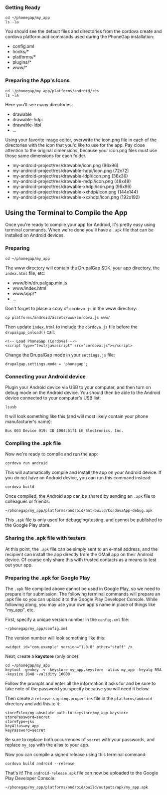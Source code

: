 ### Getting Ready

```
cd ~/phonegap/my_app
ls -la
```

You should see the default files and directories from the cordova create and cordova platform add commands used during the PhoneGap installation:

- config.xml
- hooks/*
- platforms/*
- plugins/*
- www/*

### Preparing the App's Icons

```
cd ~/phonegap/my_app/platforms/android/res
ls -la
```

Here you'll see many directories:

- drawable
- drawable-hdpi
- drawable-ldpi
- ...

Using your favorite image editor, overwrite the icon.png file in each of the directories with the icon that you'd like to use for the app. Pay close attention to the original dimensions, because your icon.png files must use those same dimensions for each folder.

- my-android-project/res/drawable/icon.png (96x96)
- my-android-project/res/drawable-hdpi/icon.png (72x72)
- my-android-project/res/drawable-ldpi/icon.png (36x36)
- my-android-project/res/drawable-mdpi/icon.png (48x48)
- my-android-project/res/drawable-xhdpi/icon.png (96x96)
- my-android-project/res/drawable-xxhdpi/icon.png (144x144)
- my-android-project/res/drawable-xxxhdpi/icon.png (192x192)

## Using the Terminal to Compile the App

Once you're ready to compile your app for Android, it's pretty easy using terminal commands. When we're done you'll have a `.apk` file that can be installed on Android devices.

### Preparing

```
cd ~/phonegap/my_app
```

The www directory will contain the DrupalGap SDK, your app directory, the `index.html` file, etc:

- www/bin/drupalgap.min.js
- www/index.html
- www/app/*
- ...

Don't forget to place a copy of `cordova.js` in the www directory:

`cp platforms/android/assets/www/cordova.js www/`

Then update `index.html` to include the `cordova.js` file before the `drupalgap_onload()` call:

```
<!-- Load PhoneGap (Cordova) -->
<script type="text/javascript" src="cordova.js"></script>
```

Change the DrupalGap mode in your `settings.js` file:

`drupalgap.settings.mode = 'phonegap';`

### Connecting your Android device

Plugin your Android device via USB to your computer, and then turn on debug mode on the Android device. You should then be able to the Android device connected to your computer's USB list:

`lsusb`

It will look something like this (and will most likely contain your phone manufacturer's name):

`Bus 003 Device 019: ID 1004:61f1 LG Electronics, Inc.`

### Compiling the .apk file

Now we're ready to compile and run the app:

`cordova run android`

This will automatically compile and install the app on your Android device. If you do not have an Android device, you can run this command instead:

`cordova build`

Once compiled, the Android app can be shared by sending an `.apk` file to colleagues or friends:

`~/phonegap/my_app/platforms/android/ant-build/CordovaApp-debug.apk`

This `.apk` file is only used for debugging/testing, and cannot be published to the Google Play store.

### Sharing the .apk file with testers

At this point, the `.apk` file can be simply sent to an e-mail address, and the recipient can install the app directly from the GMail app on their Android device. Of course only share this with trusted contacts as a means to test out your app.

### Preparing the .apk for Google Play

The `.apk` file compiled above cannot be used in Google Play, so we need to prepare it for submission. The following terminal commands will prepare an .apk file so you can upload it to the Google Play Developer Console. While following along, you may use your own app's name in place of things like "my_app", etc.

First, specify a unique version number in the `config.xml` file:

`~/phonegap/my_app/config.xml`

The version number will look something like this:

`<widget id="com.example" version="1.0.0" other="stuff" />`

Next, create a **keystore** (only once):

```
cd ~/phonegap/my_app
keytool -genkey -v -keystore my_app.keystore -alias my_app -keyalg RSA -keysize 2048 -validity 10000
```

Follow the prompts and enter all the information it asks for and be sure to take note of the password you specify because you will need it below.

Then create a `release-signing.properties` file in the `platforms/android` directory and add this to it:

```
storeFile=/my-absolute-path-to-keystore/my_app.keystore
storePassword=secret
storeType=jks
keyAlias=my_app
keyPassword=secret
```

Be sure to replace both occurrences of `secret` with your passwords, and replace `my_app` with the alias to your app.

Now you can compile a signed release using this terminal command:

```
cordova build android --release
```

That's it! The `android-release.apk` file can now be uploaded to the Google Play Developer Console:

`~/phonegap/my_app/platforms/android/build/outputs/apk/my_app.apk`
